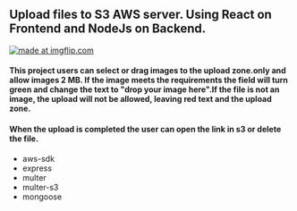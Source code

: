 ## Upload files to S3 AWS server. Using React on Frontend and NodeJs on Backend.



 <a href="https://imgflip.com/gif/3agka6"><img src="https://i.imgflip.com/3agka6.gif" title="made at imgflip.com"/></a>
 
 
#### This project users can select or drag images to the upload zone.only and allow images 2 MB. If the image meets the requirements the field will turn green and change the text to "drop your image here".If the file is not an image, the upload will not be allowed, leaving red text and the upload zone.

#### When the upload is completed the user can open the link in s3 or delete the file.

- aws-sdk
- express
- multer
- multer-s3
- mongoose












